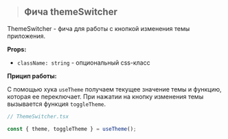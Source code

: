 > ## **Фича themeSwitcher**

ThemeSwitcher - фича для работы с кнопкой изменения темы приложения.

**Props:**

-   `className: string` - опциональный css-класс

**Прицип работы:**

С помощью хука `useTheme` получаем текущее значение темы и функцию, которая ее переключает. При нажатии на кнопку изменения темы вызывается функция `toggleTheme`.

```typescript jsx
// ThemeSwitcher.tsx

const { theme, toggleTheme } = useTheme();
```

